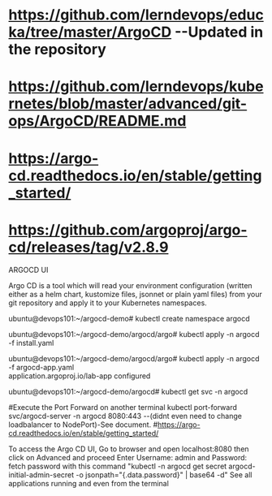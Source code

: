 # https://github.com/lerndevops/educka/tree/master/ArgoCD  --Updated in the repository
# https://github.com/lerndevops/kubernetes/blob/master/advanced/git-ops/ArgoCD/README.md
# https://argo-cd.readthedocs.io/en/stable/getting_started/
# https://github.com/argoproj/argo-cd/releases/tag/v2.8.9

ARGOCD UI

Argo CD is a tool which will read your environment configuration (written either as a helm chart, kustomize files, jsonnet or plain yaml files) from your git 
repository and apply it to your Kubernetes namespaces.

ubuntu@devops101:~/argocd-demo# kubectl create namespace argocd 

ubuntu@devops101:~/argocd-demo/argocd/argo# kubectl apply -n argocd -f install.yaml

ubuntu@devops101:~/argocd-demo/argocd/argo# kubectl apply -n argocd -f argocd-app.yaml                                                                                       
application.argoproj.io/lab-app configured

ubuntu@devops101:~/argocd-demo/argocd# kubectl get svc -n argocd

#Execute the Port Forward on another terminal
kubectl port-forward svc/argocd-server -n argocd 8080:443 --(didnt even need to change loadbalancer to NodePort)-See document. #https://argo-cd.readthedocs.io/en/stable/getting_started/

To access the Argo CD UI, Go to browser and open localhost:8080 then click on Advanced and proceed 
Enter Username: admin and Password: fetch password with this command "kubectl -n argocd get secret argocd-initial-admin-secret -o jsonpath="{.data.password}" | base64 -d"
See all applications running and even from the terminal


